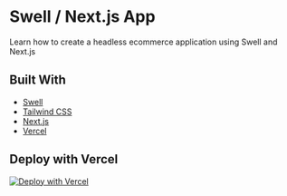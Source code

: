 # Swell / Next.js App

Learn how to create a headless ecommerce application using Swell and Next.js

## Built With

- [Swell](https://swell.is/)
- [Tailwind CSS](https://tailwindcss.com)
- [Next.js](https://nextjs.org)
- [Vercel](https://vercel.com)

## Deploy with Vercel

[![Deploy with Vercel](https://vercel.com/button)](https://vercel.com/new/clone?repository-url=https%3A%2F%2Fgithub.com%2Fnutlope%2Fnextjs-swell&env=NEXT_PUBLIC_SWELL_STORE_ID,NEXT_PUBLIC_SWELL_PUBLIC_KEY,REVALIDATE_SECRET&envDescription=API%20Keys%20from%20Swell%20needed%20to%20run%20this%20application.)
